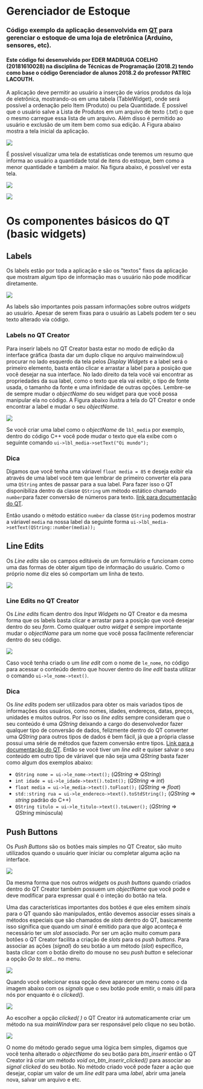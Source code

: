 # Gerenciador de Estoque
### Código exemplo da aplicação desenvolvida em [QT](http://www.qt.io) para gerenciar o estoque de uma loja de eletrônica (Arduíno, sensores, etc).
#### Este código foi desenvolvido por EDER MADRUGA COELHO (20181610028) na disciplina de Técnicas de Programação (2018.2) tendo como base o código Gerenciador de alunos 2018.2 do professor PATRIC LACOUTH.

A aplicação deve permitir ao usuário a inserção de vários produtos da loja de eletrônica, mostrando-os em uma tabela (TableWidget), onde será possível a ordenação pelo Item (Produto) ou pela Quantidade. É possível que o usuário salve a Lista de Produtos em um arquivo de texto (.txt) o que o mesmo carregue essa lista de um arquivo. Além disso é permitido ao usuário e exclusão de um item bem como sua edição. A Figura abaixo mostra a tela inicial da aplicação.

![](figuras/1.png)

É possível visualizar uma tela de estatísticas onde teremos um resumo que informa ao usuário a quantidade total de itens do estoque, bem como a menor quantidade e também a maior. Na figura abaixo, é possível ver esta tela.

![](figuras/tela_de_estatistica.png)

![](figuras/tela_de_estatistica.png)

# Os componentes básicos do QT (basic widgets)

## Labels

Os labels estão por toda a aplicação e são os "textos" fixos da aplicação que mostram algum tipo de informação mas o usuário não pode modificar diretamente. 

![](figuras/ex_label.png)

As labels são importantes pois passam informações sobre outros *widgets* ao usuário. Apesar de serem fixas para o usuário as Labels podem ter o seu texto alterado via código.

### Labels no QT Creator 

Para inserir labels no QT Creator basta estar no modo de edição da interface gráfica (basta dar um duplo clique no arquivo mainwindow.ui) procurar no lado esquerdo da tela pelos *Display Widgets* e a label será o primeiro elemento, basta então clicar e arrastar a label para a posição que você desejar na sua interface. No lado direito da tela você vai encontrar as propriedades da sua label, como o texto que ela vai exibir, o tipo de fonte usada, o tamanho da fonte e uma infinidade de outras opções. Lembre-se de sempre mudar o *objectName* do seu widget para que você possa manipular ela no código. A Figura abaixo ilustra a tela do QT Creator e onde encontrar a label e mudar o seu *objectName*.

![](figuras/label_qt.png)

Se você criar uma label como o *objectName* de `lbl_media` por exemplo, dentro do código C++ você pode mudar o texto que ela exibe com o seguinte comando `ui->lbl_media->setText("Oi mundo");` 

### Dica

Digamos que você tenha uma váriavel `float media = 85` e deseja exibir ela através de uma label você tem que lembrar de primeiro converter ela para uma `QString` antes de passar para a sua label. Para fazer isso o QT disponibiliza dentro da classe `QString` um método estático chamado `number`para fazer conversão de números para texto. [link para documentação do QT](http://doc.qt.io/qt-5/qstring.html#number-6).

Então usando o método estático `number` da classe `QString` podemos mostrar a váriavel `media` na nossa label da seguinte forma `ui->lbl_media->setText(QString::number(media));` 

## Line Edits

Os *Line edits* são os campos editáveis de um formulário e funcionam como uma das formas de obter algum tipo de informação do usuário. Como o próprio nome diz eles só comportam um linha de texto.

![](figuras/ex_text_edit.png)

### Line Edits no QT Creator 


Os *Line edits* ficam dentro dos *Input Widgets* no QT Creator e da mesma forma que os labels basta clicar e arrastar para a posição que você desejar dentro do seu *form*. Como qualquer outro *widget* é sempre importante mudar o *objectName* para um nome que você possa facilmente referenciar dentro do seu código.

![](figuras/line_edit_qt.png)

Caso você tenha criado o um *line edit* com o nome de `le_nome`, no código para acessar o conteúdo dentro que houver dentro do *line edit* basta utilizar o comando `ui->le_nome->text()`.

### Dica

Os *line edits* podem ser utilizados para obter os mais variados tipos de informações dos usuários, como nomes, idades, endereços, datas, preços, unidades e muitos outros. Por isso os *line edits* sempre consideram que o seu conteúdo é uma *QString* deixando a cargo do desenvolvedor fazer qualquer tipo de conversão de dados, felizmente dentro do QT converter uma *QString* para outros tipos de dados é bem fácil, já que a própria classe possui uma série de métodos que fazem conversão entre tipos. [Link para a documentação do QT](http://doc.qt.io/qt-5/qstring.html#toDouble). Então se você tiver um *line edit* e quiser salvar o seu conteúdo em outro tipo de váriavel que não seja uma *QString* basta fazer como algum dos exemplos abaixo:

+ `QString nome = ui->le_nome->text();` (*QString* => *QString*)
+ `int idade = ui->le_idade->text().toInt();` (*QString* => *int*)
+ `float media = ui->le_media->text().toFloat();` (*QString* => *float*)
+ `std::string rua = ui->le_endereco->text().toStdString();` (*QString* => *string* padrão do C++)
+ `QString titulo = ui->le_titulo->text().toLower();` (*QString* => *QString* minúscula)


## Push Buttons

Os *Push Buttons* são os botões mais simples no QT Creator, são muito utilizados quando o usuário quer iniciar ou completar alguma ação na interface.

![](figuras/button_qt.png)

Da mesma forma que nos outros *widgets* os *push buttons* quando criados dentro do QT Creator também possuem um *objectName* que você pode e deve modificar para expressar qual é o inteção do botão na tela.

Uma das características importantes dos botões é que eles emitem _sinais_ para o QT quando são manipulados, então devemos associar esses sinais a métodos especiais que são chamados de _slots_ dentro do QT, basicamente isso significa que quando um _sinal_ é emitido para que algo aconteça é necessário ter um _slot_ associado. Por ser um ação muito comum para botões o QT Creator facilita a criação de _slots_ para os *push buttons*. Para associar as ações (_signal_) do seu botão a um método (_slot_) específico, basta clicar com o botão direito do mouse no seu *push button* e selecionar a opção *Go to slot...* no menu.

![](figuras/go_to_slot.png)

Quando você selecionar essa opção deve aparecer um menu como o da imagem abaixo com os _signals_ que o seu botão pode emitir, o mais útil para nós por enquanto é o *clicked()*.

![](figuras/go_to_slot_clicked.png)

Ao escolher a opção *clicked( )* o QT Creator irá automaticamente criar um método na sua *mainWindow* para ser responsável pelo clique no seu botão.

![](figuras/go_to_slot_code.png)

O nome do método gerado segue uma lógica bem simples, digamos que você tenha alterado o *objectName* do seu botão para *btn_inserir* então o QT Creator irá criar um método *void on_btn_inserir_clicked()* para associar ao *signal clicked* do seu botão. No método criado você pode fazer a ação que desejar, copiar um valor de um *line edit* para uma *label*, abrir uma janela nova, salvar um arquivo e etc.



